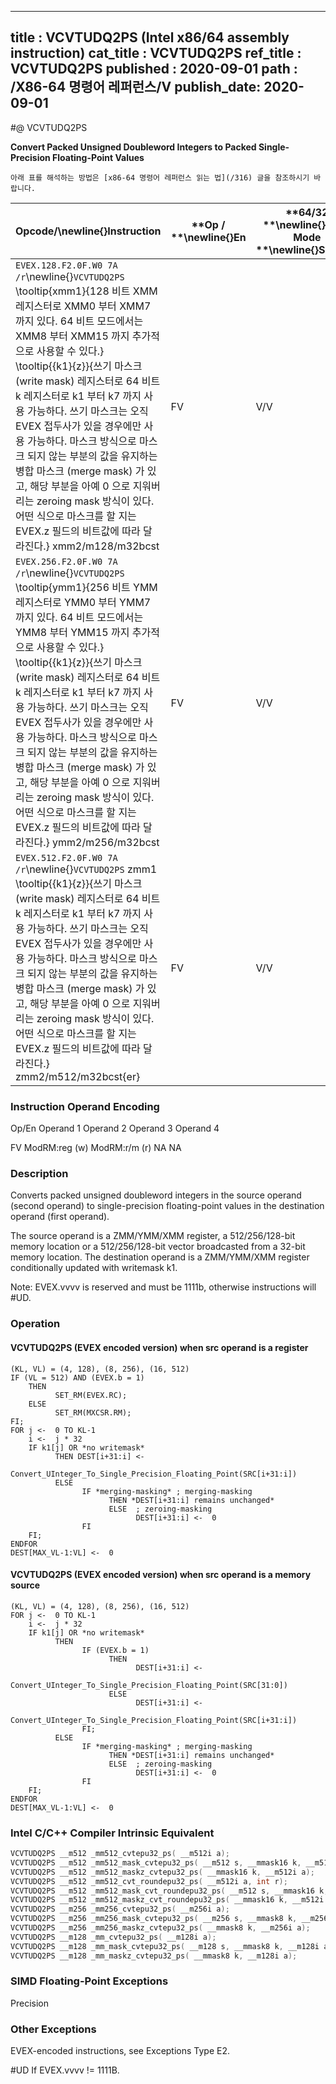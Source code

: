 ----------------------------
title : VCVTUDQ2PS (Intel x86/64 assembly instruction)
cat_title : VCVTUDQ2PS
ref_title : VCVTUDQ2PS
published : 2020-09-01
path : /X86-64 명령어 레퍼런스/V
publish_date: 2020-09-01
----------------------------


#@ VCVTUDQ2PS

**Convert Packed Unsigned Doubleword Integers to Packed Single-Precision Floating-Point Values**

```lec-info
아래 표를 해석하는 방법은 [x86-64 명령어 레퍼런스 읽는 법](/316) 글을 참조하시기 바랍니다.
```

|**Opcode/**\newline{}**Instruction**|**Op / **\newline{}**En**|**64/32 **\newline{}**bit Mode **\newline{}**Support**|**CPUID **\newline{}**Feature **\newline{}**Flag**|**Description**|
|------------------------------------|-------------------------|------------------------------------------------------|--------------------------------------------------|---------------|
|`EVEX.128.F2.0F.W0 7A /r`\newline{}`VCVTUDQ2PS` \tooltip{xmm1}{128 비트 XMM 레지스터로 XMM0 부터 XMM7 까지 있다. 64 비트 모드에서는 XMM8 부터 XMM15 까지 추가적으로 사용할 수 있다.} \tooltip{\{k1\}\{z\}}{쓰기 마스크 (write mask) 레지스터로 64 비트 k 레지스터로 k1 부터 k7 까지 사용 가능하다. 쓰기 마스크는 오직 EVEX 접두사가 있을 경우에만 사용 가능하다. 마스크 방식으로 마스크 되지 않는 부분의 값을 유지하는 병합 마스크 (merge mask) 가 있고, 해당 부분을 아예 0 으로 지워버리는 zeroing mask 방식이 있다. 어떤 식으로 마스크를 할 지는 EVEX.z 필드의 비트값에 따라 달라진다.} xmm2/m128/m32bcst |FV|V/V|AVX512VL\newline{}AVX512F|Convert four packed unsigned doubleword integers from xmm2/m128/m32bcst to packed single-precision floating-point values in xmm1 with writemask k1.|
|`EVEX.256.F2.0F.W0 7A /r`\newline{}`VCVTUDQ2PS` \tooltip{ymm1}{256 비트 YMM 레지스터로 YMM0 부터 YMM7 까지 있다. 64 비트 모드에서는 YMM8 부터 YMM15 까지 추가적으로 사용할 수 있다.} \tooltip{\{k1\}\{z\}}{쓰기 마스크 (write mask) 레지스터로 64 비트 k 레지스터로 k1 부터 k7 까지 사용 가능하다. 쓰기 마스크는 오직 EVEX 접두사가 있을 경우에만 사용 가능하다. 마스크 방식으로 마스크 되지 않는 부분의 값을 유지하는 병합 마스크 (merge mask) 가 있고, 해당 부분을 아예 0 으로 지워버리는 zeroing mask 방식이 있다. 어떤 식으로 마스크를 할 지는 EVEX.z 필드의 비트값에 따라 달라진다.} ymm2/m256/m32bcst |FV|V/V|AVX512VL\newline{}AVX512F|Convert eight packed unsigned doubleword integers from ymm2/m256/m32bcst to packed single-precision floating-point values in zmm1 with writemask k1.|
|`EVEX.512.F2.0F.W0 7A /r`\newline{}`VCVTUDQ2PS` zmm1 \tooltip{\{k1\}\{z\}}{쓰기 마스크 (write mask) 레지스터로 64 비트 k 레지스터로 k1 부터 k7 까지 사용 가능하다. 쓰기 마스크는 오직 EVEX 접두사가 있을 경우에만 사용 가능하다. 마스크 방식으로 마스크 되지 않는 부분의 값을 유지하는 병합 마스크 (merge mask) 가 있고, 해당 부분을 아예 0 으로 지워버리는 zeroing mask 방식이 있다. 어떤 식으로 마스크를 할 지는 EVEX.z 필드의 비트값에 따라 달라진다.} zmm2/m512/m32bcst{er} |FV|V/V|AVX512F|Convert sixteen packed unsigned doubleword integers from zmm2/m512/m32bcst to sixteen packed single-precision floating-point values in zmm1 with writemask k1.|
###                                                         Instruction Operand Encoding


Op/En Operand 1 Operand 2 Operand 3 Operand 4

  FV ModRM:reg (w) ModRM:r/m (r) NA NA

### Description


Converts packed unsigned doubleword integers in the source operand (second operand) to single-precision floating-point values in the destination operand (first operand). 

The source operand is a ZMM/YMM/XMM register, a 512/256/128-bit memory location or a 512/256/128-bit vector broadcasted from a 32-bit memory location. The destination operand is a ZMM/YMM/XMM register conditionally updated with writemask k1. 

Note: EVEX.vvvv is reserved and must be 1111b, otherwise instructions will #UD.


### Operation
#### VCVTUDQ2PS (EVEX encoded version) when src operand is a register
```info-verb
(KL, VL) = (4, 128), (8, 256), (16, 512)
IF (VL = 512) AND (EVEX.b = 1) 
    THEN
          SET_RM(EVEX.RC);
    ELSE 
          SET_RM(MXCSR.RM);
FI;
FOR j <-  0 TO KL-1
    i <-  j * 32
    IF k1[j] OR *no writemask*
          THEN DEST[i+31:i] <-
                Convert_UInteger_To_Single_Precision_Floating_Point(SRC[i+31:i])
          ELSE 
                IF *merging-masking* ; merging-masking
                      THEN *DEST[i+31:i] remains unchanged*
                      ELSE  ; zeroing-masking
                            DEST[i+31:i] <-  0
                FI
    FI;
ENDFOR
DEST[MAX_VL-1:VL] <-  0
```
#### VCVTUDQ2PS (EVEX encoded version) when src operand is a memory source
```info-verb
(KL, VL) = (4, 128), (8, 256), (16, 512)
FOR j <-  0 TO KL-1
    i <-  j * 32
    IF k1[j] OR *no writemask*
          THEN 
                IF (EVEX.b = 1) 
                      THEN
                            DEST[i+31:i] <-
                Convert_UInteger_To_Single_Precision_Floating_Point(SRC[31:0])
                      ELSE 
                            DEST[i+31:i] <-
                Convert_UInteger_To_Single_Precision_Floating_Point(SRC[i+31:i])
                FI;
          ELSE 
                IF *merging-masking* ; merging-masking
                      THEN *DEST[i+31:i] remains unchanged*
                      ELSE  ; zeroing-masking
                            DEST[i+31:i] <-  0
                FI
    FI;
ENDFOR
DEST[MAX_VL-1:VL] <-  0
```

### Intel C/C++ Compiler Intrinsic Equivalent

```cpp
VCVTUDQ2PS __m512 _mm512_cvtepu32_ps( __m512i a);
VCVTUDQ2PS __m512 _mm512_mask_cvtepu32_ps( __m512 s, __mmask16 k, __m512i a);
VCVTUDQ2PS __m512 _mm512_maskz_cvtepu32_ps( __mmask16 k, __m512i a);
VCVTUDQ2PS __m512 _mm512_cvt_roundepu32_ps( __m512i a, int r);
VCVTUDQ2PS __m512 _mm512_mask_cvt_roundepu32_ps( __m512 s, __mmask16 k, __m512i a, int r);
VCVTUDQ2PS __m512 _mm512_maskz_cvt_roundepu32_ps( __mmask16 k, __m512i a, int r);
VCVTUDQ2PS __m256 _mm256_cvtepu32_ps( __m256i a);
VCVTUDQ2PS __m256 _mm256_mask_cvtepu32_ps( __m256 s, __mmask8 k, __m256i a);
VCVTUDQ2PS __m256 _mm256_maskz_cvtepu32_ps( __mmask8 k, __m256i a);
VCVTUDQ2PS __m128 _mm_cvtepu32_ps( __m128i a);
VCVTUDQ2PS __m128 _mm_mask_cvtepu32_ps( __m128 s, __mmask8 k, __m128i a);
VCVTUDQ2PS __m128 _mm_maskz_cvtepu32_ps( __mmask8 k, __m128i a);
```
### SIMD Floating-Point Exceptions


Precision

### Other Exceptions


EVEX-encoded instructions, see Exceptions Type E2.

#UD If EVEX.vvvv != 1111B.

